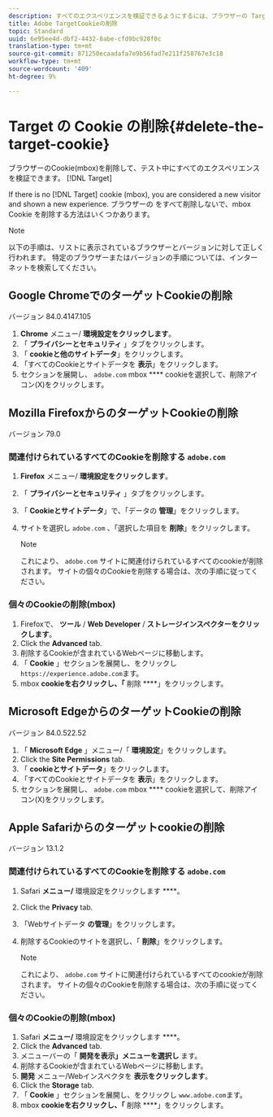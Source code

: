 ```yaml
---
description: すべてのエクスペリエンスを検証できるようにするには、ブラウザーの Target の Cookie を削除します。
title: Adobe TargetCookieの削除
topic: Standard
uuid: 6e95ee4d-dbf2-4432-8abe-cfd9bc928f0c
translation-type: tm+mt
source-git-commit: 871250ecaadafa7e9b56fad7e211f258767e3c18
workflow-type: tm+mt
source-wordcount: '409'
ht-degree: 9%

---
```



# Target の Cookie の削除{#delete-the-target-cookie}

ブラウザーのCookie(mbox)を削除して、テスト中にすべてのエクスペリエンスを検証できます。 [!DNL Target]

If there is no [!DNL Target] cookie (mbox), you are considered a new visitor and shown a new experience. ブラウザーの をすべて削除しないで、mbox Cookie を削除する方法はいくつかあります。

>[!NOTE]
>
>以下の手順は、リストに表示されているブラウザーとバージョンに対して正しく行われます。 特定のブラウザーまたはバージョンの手順については、インターネットを検索してください。

## Google ChromeでのターゲットCookieの削除

バージョン 84.0.4147.105

1. **Chrome** メニュー/ **環境設定をクリックします**。
1. 「 **プライバシーとセキュリティ** 」タブをクリックします。
1. 「 **cookieと他のサイトデータ**」をクリックします。
1. 「すべてのCookieとサイトデータを **表示**」をクリックします。
1. セクションを展開し、 `adobe.com` mbox **** cookieを選択して、削除アイコン(X)をクリックします。

## Mozilla FirefoxからのターゲットCookieの削除

バージョン 79.0

### 関連付けられているすべてのCookieを削除する `adobe.com`

1. **Firefox** メニュー/ **環境設定をクリックします**。
1. 「 **プライバシーとセキュリティ** 」タブをクリックします。
1. 「 **Cookieとサイトデータ**」で、「データの **管理**」をクリックします。
1. サイトを選択し `adobe.com` 、「選択した項目を **削除**」をクリックします。

   >[!NOTE]
   >
   >これにより、 `adobe.com` サイトに関連付けられているすべてのcookieが削除されます。 サイトの個々のCookieを削除する場合は、次の手順に従ってください。

### 個々のCookieの削除(mbox)

1. Firefoxで、 **ツール** / **Web Developer** / **ストレージインスペクターをクリックします**。
1. Click the **Advanced** tab.
1. 削除するCookieが含まれているWebページに移動します。
1. 「 **Cookie** 」セクションを展開し、をクリックし `https://experience.adobe.com`ます。
1. mbox **cookieを右クリックし、「** 削除 ****」をクリックします。

## Microsoft EdgeからのターゲットCookieの削除

バージョン 84.0.522.52

1. 「 **Microsoft Edge** 」メニュー/「 **環境設定**」をクリックします。
1. Click the **Site Permissions** tab.
1. 「 **cookieとサイトデータ**」をクリックします。
1. 「すべてのCookieとサイトデータを **表示**」をクリックします。
1. セクションを展開し、 `adobe.com` mbox **** cookieを選択して、削除アイコン(X)をクリックします。

## Apple Safariからのターゲットcookieの削除

バージョン 13.1.2

### 関連付けられているすべてのCookieを削除する `adobe.com`

1. Safari **メニュー/** 環境設定をクリックします ****。
1. Click the **Privacy** tab.
1. 「Webサイトデータ **の管理**」をクリックします。
1. 削除するCookieのサイトを選択し、「 **削除**」をクリックします。

   >[!NOTE]
   >
   >これにより、 `adobe.com` サイトに関連付けられているすべてのcookieが削除されます。 サイトの個々のCookieを削除する場合は、次の手順に従ってください。

### 個々のCookieの削除(mbox)

1. Safari **メニュー/** 環境設定をクリックします ****。
1. Click the **Advanced** tab.
1. メニューバーの「 **開発を表示」メニューを選択し** ます。
1. 削除するCookieが含まれているWebページに移動します。
1. **開発** メニュー/Webインスペクタを **表示をクリックします**。
1. Click the **Storage** tab.
1. 「 **Cookie** 」セクションを展開し、をクリックし `www.adobe.com`ます。
1. mbox **cookieを右クリックし、「** 削除 ****」をクリックします。
